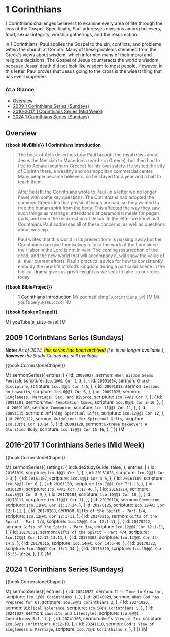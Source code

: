 # 1 Corinthians

1 Corinthians challenges believers to examine every area of life
through the lens of the Gospel. Specifically, Paul addresses divisions
among believers, food, sexual integrity, worship gatherings, and the
resurrection.

In 1 Corinthians, Paul applies the Gospel to the sin, conflicts, and
problems within the church at Corinth.  Many of these problems stemmed
from the Greek's views about wisdom, which informed many of their
moral and religious decisions. The Gospel of Jesus counteracts the
world's wisdom because Jesus' death did not look like wisdom to most
people. However, in this letter, Paul proves that Jesus going to the
cross is the wisest thing that has ever happened.


### At a Glance

- [Overview](#overview)
- [2009 1 Corinthians Series (Sundays)](#2009-1-corinthians-series-sundays)
- [2016-2017 1 Corinthians Series (Mid Week)](#2016-2017-1-corinthians-series-mid-week)
- [2024 1 Corinthians Series (Sundays)](#2024-1-corinthians-series-sundays)


## Overview

**{{book.NivBible}} 1 Corinthians Introduction**

> The book of Acts describes how Paul brought the royal news about Jesus
> the Messiah to Macedonia (northern Greece), but then had to flee to
> Achaia (southern Greece) for his own safety. He visited the city of
> Corinth there, a wealthy and cosmopolitan commercial center. Many
> people became believers, so he stayed for a year and a half to teach
> them.
> 
> After he left, the Corinthians wrote to Paul (in a letter we no longer
> have) with some key questions. The Corinthians had adopted the common
> Greek idea that physical things are bad, so they wanted to free the
> human spirit from the body. This affected the way they saw such things
> as marriage, attendance at ceremonial meals for pagan gods, and even
> the resurrection of Jesus. In the letter we know as 1 Corinthians Paul
> addresses all of these concerns, as well as questions about worship.
> 
> Paul writes that this world in its present form is passing away,but
> the Corinthians can give themselves fully to the work of the Lord
> since their labor in the Lord is not in vain. The coming resurrection
> of the dead, and the new world that will accompany it, will show the
> value of all their current efforts. Paul’s practical advice for how to
> consistently embody the new life of God’s kingdom during a particular
> scene in the biblical drama gives us great insight as we seek to take
> up our roles today.


**{{book.BibleProject}}**

> [1 Corinthians Introduction](https://bibleproject.com/explore/video/1-corinthians/)
M{ zoomableImg(`1Corinthians_BP`) }M
M{ youTube(`yiHf8klCCc4`) }M


**{{book.SpokenGospel}}**

M{ youTube(`0_LhiD-XNr0`) }M


## 2009 1 Corinthians Series (Sundays)

**Note:** _As of 2024, <mark>this series has been archived</mark>
(i.e. is no longer available ), **however** the Study Guides are still
available._

{{book.CornerstoneChapel}}

M{ sermonSeries({
  entries: [
    { id: `20090927`, sermon: `When Wisdom Seems Foolish`,              scripture: `1co.1@@1 Cor 1-3`,    },
    { id: `20091004`, sermon: `Church Discipline`,                      scripture: `1co.4@@1 Cor 4-5`,    },
    { id: `20091018`, sermon: `Lessons on Lawsuits`,                    scripture: `1co.6@@1 Cor 6`,      },
    { id: `20091025`, sermon: `Singleness, Marriage, Sex, and Divorce`, scripture: `1co.7@@1 Cor 7`,      },
    { id: `20091101`, sermon: `When Temptation Comes`,                  scripture: `1co.8@@1 Cor 8-10`,   },
    { id: `20091108`, sermon: `Communion`,                              scripture: `1co.11@@1 Cor 11`,    },
    { id: `20091115`, sermon: `Defining Spiritual Gifts`,               scripture: `1co.12@@1 Cor 12`,    },
    { id: `20091122`, sermon: `Guidelines for Spiritual Gifts`,         scripture: `1co.13@@1 Cor 13-14`, },
    { id: `20091129`, sermon: `Extreme Makeover: A Glorified Body`,     scripture: `1co.15@@1 Cor 15-16`, },
  ]
}) }M


## 2016-2017 1 Corinthians Series (Mid Week)

{{book.CornerstoneChapel}}

M{ sermonSeries({
  settings: {
    includeStudyGuide: false,
  },
  entries: [
    { id: `20161019`,                                           scripture: `1co.1@@1 Cor 1`,             },
    { id: `20161026`,                                           scripture: `1co.2@@1 Cor 2-3`,           },
    { id: `20161102`,                                           scripture: `1co.4@@1 Cor 4-5`,           },
    { id: `20161109`,                                           scripture: `1co.6@@1 Cor 6`,             },
    { id: `20161130`,                                           scripture: `1co.7@@1 Cor 7:1-16`,        },
    { id: `20161207`,                                           scripture: `1co.7@@1 Cor 7:17-40`,       },
    { id: `20161214`,                                           scripture: `1co.8@@1 Cor 8-9`,           },
    { id: `20170104`,                                           scripture: `1co.10@@1 Cor 10`,           },
    { id: `20170111`,                                           scripture: `1co.11@@1 Cor 11`,           },
    { id: `20170118`, sermon: `Communion`,                      scripture: `1co.11@@1 Cor 11:17-34`,     },
    { id: `20170125`,                                           scripture: `1co.12@@1 Cor 12:1-11`,      },
    { id: `20170208`, sermon: `Gifts of the Spirit - Part 1/4`, scripture: `1co.12@@1 Cor 12:1-11`,      },
    { id: `20170215`, sermon: `Gifts of the Spirit - Part 2/4`, scripture: `1co.12@@1 Cor 12:1-11`,      },
    { id: `20170222`, sermon: `Gifts of the Spirit - Part 3/4`, scripture: `1co.12@@1 Cor 12:1-11`,      },
    { id: `20170301`, sermon: `Gifts of the Spirit - Part 4/4`, scripture: `1co.12@@1 Cor 12:12-13:13`,  },
    { id: `20170308`,                                           scripture: `1co.13@@1 Cor 13-14:5`,      },
    { id: `20170315`,                                           scripture: `1co.14@@1 Cor 14:6-40`,      },
    { id: `20170322`,                                           scripture: `1co.15@@1 Cor 15:1-34`,      },
    { id: `20170329`,                                           scripture: `1co.15@@1 Cor 15:35-16:24`,  },
  ]
}) }M


## 2024 1 Corinthians Series (Sundays)

{{book.CornerstoneChapel}}

M{ sermonSeries({
  entries: [
    { id: `20240922`, sermon: `It's Time to Grow Up!`,               scripture: `1co.1@@1 Corinthians 1`,       },
    { id: `20240929`, sermon: `What God has Prepared for Us`,        scripture: `1co.2@@1 Corinthians 2`,       },
    { id: `20241020`, sermon: `Biblical Tolerance`,                  scripture: `1co.5@@1 Corinthians 5`,       },
    { id: `20241027`, sermon: `Lawsuits and Lifestyles`,             scripture: `1co.6@@1 Corinthians 6:1-11`,  },
    { id: `20241103`, sermon: `God’s View of Sex`,                   scripture: `1co.6@@1 Corinthians 6:12-18`, },
    { id: `20241110`, sermon: `God's View of Singleness & Marriage`, scripture: `1co.7@@1 Corinthians 7`,       },
  ]
}) }M
